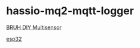# hassio-mq2-mqtt-logger

[BRUH DIY Multisensor](https://community.home-assistant.io/t/bruh-diy-multisensor/17629/304)

[esp32](http://arduinoinfo.mywikis.net/wiki/Esp32)
